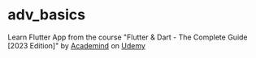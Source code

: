 # adv_basics

Learn Flutter App from the course "Flutter & Dart - The Complete Guide [2023 Edition]" by [Academind](https://academind.com/) on [Udemy](https://Udemy.com/)
